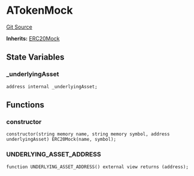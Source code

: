# ATokenMock
[Git Source](https://github.com/larrythecucumber321/protocol/blob/0e60393685a4ae7994ac986273cdfa4cf9c069ed/contracts/plugins/mocks/ATokenMock.sol)

**Inherits:**
[ERC20Mock](/tools/docgen/src/contracts/plugins/mocks/ERC20Mock.sol/contract.ERC20Mock.md)


## State Variables
### _underlyingAsset

```solidity
address internal _underlyingAsset;
```


## Functions
### constructor


```solidity
constructor(string memory name, string memory symbol, address underlyingAsset) ERC20Mock(name, symbol);
```

### UNDERLYING_ASSET_ADDRESS


```solidity
function UNDERLYING_ASSET_ADDRESS() external view returns (address);
```

